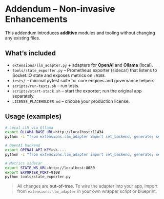# Addendum – Non-invasive Enhancements

This addendum introduces **additive** modules and tooling without changing any existing files.

## What’s included
- `extensions/llm_adapter.py` + adapters for **OpenAI** and **Ollama** (local).
- `tools/state_exporter.py` – Prometheus exporter (sidecar) that listens to Socket.IO state and exposes metrics on `:9108`.
- `tests/` – minimal pytest suite for core engines and governance helpers.
- `scripts/run-tests.sh` – run tests.
- `scripts/start-stack.sh` – start the exporter; run the original app separately.
- `LICENSE_PLACEHOLDER.md` – choose your production license.

## Usage (examples)
```bash
# Local LLM via Ollama
export OLLAMA_BASE_URL=http://localhost:11434
python -c "from extensions.llm_adapter import set_backend, generate; set_backend('ollama', model='mistral'); print(generate('Hello'))"

# OpenAI backend
export OPENAI_API_KEY=sk-...
python -c "from extensions.llm_adapter import set_backend, generate; set_backend('openai', model='gpt-4o-mini'); print(generate('Hello'))"

# Metrics sidecar
export STATE_WS_URL=http://localhost:8080
export EXPORTER_PORT=9108
python tools/state_exporter.py
```

> All changes are **out-of-tree**. To wire the adapter into your app, import from `extensions.llm_adapter` in your own wrapper script or blueprint.

